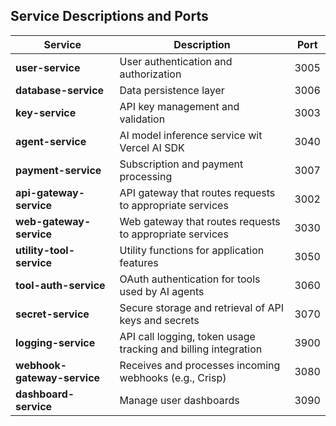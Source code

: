 
## Service Descriptions and Ports

| Service | Description | Port |
|---------|-------------|------|
| **user-service** | User authentication and authorization | 3005 |
| **database-service** | Data persistence layer | 3006 |
| **key-service** | API key management and validation | 3003 |
| **agent-service** | AI model inference service wit Vercel AI SDK | 3040 |
| **payment-service** | Subscription and payment processing | 3007 |
| **api-gateway-service** | API gateway that routes requests to appropriate services | 3002 |
| **web-gateway-service** | Web gateway that routes requests to appropriate services | 3030 |
| **utility-tool-service** | Utility functions for application features | 3050 |
| **tool-auth-service** | OAuth authentication for tools used by AI agents | 3060 |
| **secret-service** | Secure storage and retrieval of API keys and secrets | 3070 |
| **logging-service** | API call logging, token usage tracking and billing integration | 3900 |
| **webhook-gateway-service** | Receives and processes incoming webhooks (e.g., Crisp) | 3080 |
| **dashboard-service** | Manage user dashboards | 3090 |

